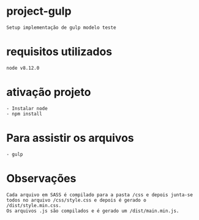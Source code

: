 # project-gulp

    Setup implementação de gulp modelo teste

# requisitos utilizados 

    node v8.12.0

# ativação projeto

    - Instalar node
    - npm install

# Para assistir os arquivos

    - gulp

# Observações

    Cada arquivo em SASS é compilado para a pasta /css e depois junta-se todos no arquivo /css/style.css e depois é gerado o /dist/style.min.css.
    Os arquivos .js são compilados e é gerado um /dist/main.min.js.

